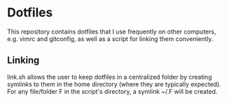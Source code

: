 # Dotfiles
This repository contains dotfiles that I use frequently on other computers,
e.g. vimrc and gitconfig, as well as a script for linking them conveniently.

## Linking
link.sh allows the user to keep dotfiles in a centralized folder by creating
symlinks to them in the home directory (where they are typically expected).
For any file/folder F in the script's directory, a symlink ~/.F will be created.
